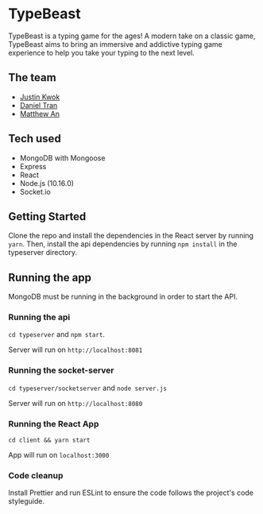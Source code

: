 # TypeBeast 

TypeBeast is a typing game for the ages! A modern take on a classic game, TypeBeast aims to bring an immersive and addictive typing game experience to help you take your typing to the next level.

## The team

* [Justin Kwok](https://github.com/JSKwok)
* [Daniel Tran](https://github.com/DTran23)
* [Matthew An](https://github.com/my2an)

## Tech used

* MongoDB with Mongoose
* Express
* React
* Node.js (10.16.0)
* Socket.io

## Getting Started

Clone the repo and install the dependencies in the React server by running `yarn`. Then, install the api dependencies by running `npm install` in the typeserver directory.

## Running the app

MongoDB must be running in the background in order to start the API. 

### Running the api

`cd typeserver` and `npm start`.

Server will run on `http://localhost:8081`

### Running the socket-server

`cd typeserver/socketserver` and `node server.js`

Server will run on `http://localhost:8080`

### Running the React App

`cd client && yarn start`

App will run on `localhost:3000`

### Code cleanup

Install Prettier and run ESLint to ensure the code follows the project's code styleguide.
